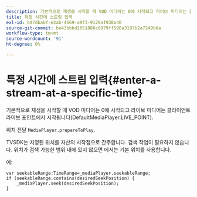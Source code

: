 ```yaml
---
description: 기본적으로 재생을 시작할 때 VOD 미디어는 0에 시작되고 라이브 미디어는 클라이언트 라이브 포인트에서 시작됩니다(DefaultMediaPlayer.LIVE_POINT).
title: 특정 시간에 스트림 입력
exl-id: b97dbabf-e2ab-4669-a9f3-9129af938a40
source-git-commit: be43bbbd1051886c8979ff590a3197b2a7249b6a
workflow-type: tm+mt
source-wordcount: '91'
ht-degree: 0%

---
```


# 특정 시간에 스트림 입력{#enter-a-stream-at-a-specific-time}

기본적으로 재생을 시작할 때 VOD 미디어는 0에 시작되고 라이브 미디어는 클라이언트 라이브 포인트에서 시작됩니다(DefaultMediaPlayer.LIVE_POINT).

위치 전달 `MediaPlayer.prepareToPlay`.

TVSDK는 지정된 위치를 자산의 시작점으로 간주합니다. 검색 작업이 필요하지 않습니다. 위치가 검색 가능한 범위 내에 있지 않으면 에서는 기본 위치를 사용합니다.

예:

```
var seekableRange:TimeRange=_mediaPlayer.seekableRange; 
if (seekableRange.contains(desiredSeekPosition) { 
    _mediaPlayer.seek(desiredSeekPosition); 
}
```
